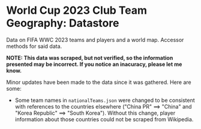 # World Cup 2023 Club Team Geography: Datastore

Data on FIFA WWC 2023 teams and players and a world map. Accessor methods for said data.

**NOTE: This data was scraped, but not verified, so the information presented may be incorrect. If you notice an inacuracy, please let me know.**

Minor updates have been made to the data since it was gathered. Here are some:
- Some team names in `nationalTeams.json` were changed to be consistent with references to the countries elsewhere ("China PR" ==> "China" and "Korea Republic" ==> "South Korea"). Without this change, player information about those countries could not be scraped from Wikipedia.

